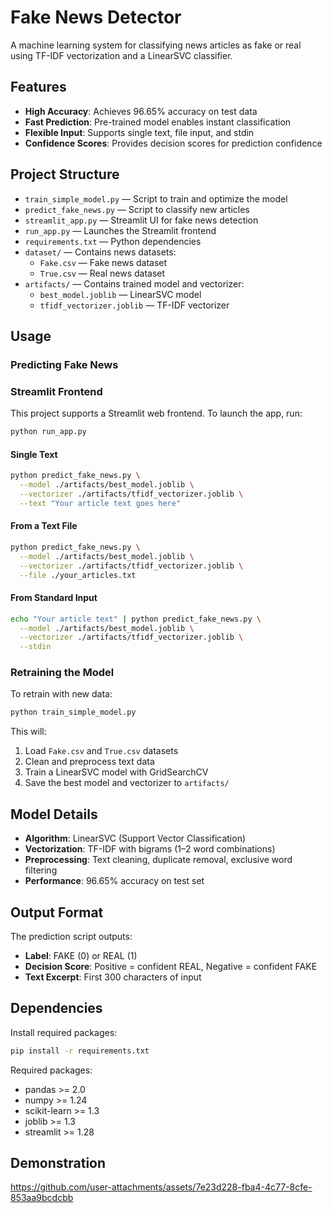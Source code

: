 # Fake News Detector

A machine learning system for classifying news articles as fake or real using TF-IDF vectorization and a LinearSVC classifier.

## Features

- **High Accuracy**: Achieves 96.65% accuracy on test data
- **Fast Prediction**: Pre-trained model enables instant classification
- **Flexible Input**: Supports single text, file input, and stdin
- **Confidence Scores**: Provides decision scores for prediction confidence

## Project Structure

- `train_simple_model.py` — Script to train and optimize the model
- `predict_fake_news.py` — Script to classify new articles
- `streamlit_app.py` — Streamlit UI for fake news detection
- `run_app.py` — Launches the Streamlit frontend
- `requirements.txt` — Python dependencies
- `dataset/` — Contains news datasets:
  - `Fake.csv` — Fake news dataset
  - `True.csv` — Real news dataset
- `artifacts/` — Contains trained model and vectorizer:
  - `best_model.joblib` — LinearSVC model
  - `tfidf_vectorizer.joblib` — TF-IDF vectorizer

## Usage

### Predicting Fake News

### Streamlit Frontend

This project supports a Streamlit web frontend. To launch the app, run:

```bash
python run_app.py
```
#### Single Text
```bash
python predict_fake_news.py \
  --model ./artifacts/best_model.joblib \
  --vectorizer ./artifacts/tfidf_vectorizer.joblib \
  --text "Your article text goes here"
```

#### From a Text File
```bash
python predict_fake_news.py \
  --model ./artifacts/best_model.joblib \
  --vectorizer ./artifacts/tfidf_vectorizer.joblib \
  --file ./your_articles.txt
```

#### From Standard Input
```bash
echo "Your article text" | python predict_fake_news.py \
  --model ./artifacts/best_model.joblib \
  --vectorizer ./artifacts/tfidf_vectorizer.joblib \
  --stdin
```

### Retraining the Model

To retrain with new data:
```bash
python train_simple_model.py
```
This will:
1. Load `Fake.csv` and `True.csv` datasets
2. Clean and preprocess text data
3. Train a LinearSVC model with GridSearchCV
4. Save the best model and vectorizer to `artifacts/`

## Model Details

- **Algorithm**: LinearSVC (Support Vector Classification)
- **Vectorization**: TF-IDF with bigrams (1–2 word combinations)
- **Preprocessing**: Text cleaning, duplicate removal, exclusive word filtering
- **Performance**: 96.65% accuracy on test set

## Output Format

The prediction script outputs:
- **Label**: FAKE (0) or REAL (1)
- **Decision Score**: Positive = confident REAL, Negative = confident FAKE
- **Text Excerpt**: First 300 characters of input

## Dependencies

Install required packages:
```bash
pip install -r requirements.txt
```

Required packages:
- pandas >= 2.0
- numpy >= 1.24
- scikit-learn >= 1.3
- joblib >= 1.3
- streamlit >= 1.28

## Demonstration

https://github.com/user-attachments/assets/7e23d228-fba4-4c77-8cfe-853aa9bcdcbb



